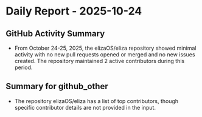 # Daily Report - 2025-10-24

## GitHub Activity Summary
- From October 24-25, 2025, the elizaOS/eliza repository showed minimal activity with no new pull requests opened or merged and no new issues created. The repository maintained 2 active contributors during this period.

## Summary for github_other
- The repository elizaOS/eliza has a list of top contributors, though specific contributor details are not provided in the input.